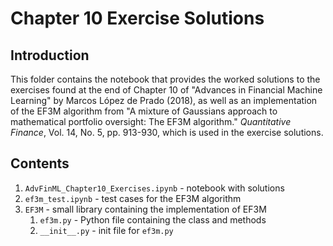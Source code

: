 # Chapter 10 Exercise Solutions

## Introduction
This folder contains the notebook that provides the worked solutions to the exercises found at the end of Chapter 10 of "Advances in Financial Machine Learning" by Marcos López de Prado (2018), as well as an implementation of the EF3M algorithm from "A mixture of Gaussians approach to mathematical portfolio oversight: The EF3M algorithm." _Quantitative Finance_, Vol. 14, No. 5, pp. 913-930, which is used in the exercise solutions.

## Contents
1. `AdvFinML_Chapter10_Exercises.ipynb` - notebook with solutions
2. `ef3m_test.ipynb` - test cases for the EF3M algorithm
3. `EF3M` - small library containing the implementation of EF3M
    1. `ef3m.py` - Python file containing the class and methods
    2. `__init__.py` - init file for `ef3m.py`
